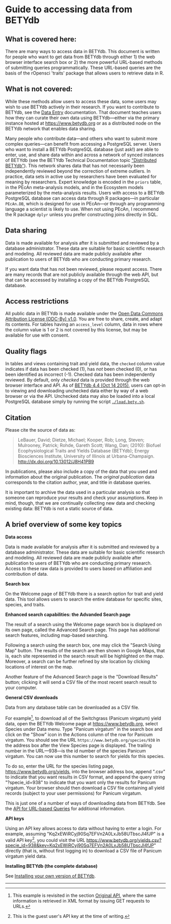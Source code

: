 
# Guide to accessing data from BETYdb

## What is covered here:

There are many ways to access data in BETYdb. This document is written for
people who want to get data from BETYdb through either 1) the web browser
interface search box or 2) the more powerful URL-based methods of submitting
queries programmatically. These URL-based queries are the basis of the rOpensci
'traits' package that allows users to retrieve data in R.

## What is not covered:

While these methods allow users to access these data, some users may wish to use
BETYdb actively in their research. If you want to contribute to BETYdb, see the
[Data Entry](https://pecan.gitbooks.io/betydbdoc-dataentry/content/)
documentation. That document teaches users how they can curate their own data
using BETYdb—either via the primary instance hosted at https://www.betydb.org or
as a distributed node on the BETYdb network that enables data sharing.

Many people who contribute data—and others who want to submit more complex
queries—can benefit from accessing a PostgreSQL server. Users who want to
install a BETYdb PostgreSQL database (just ask!) are able to enter, use, and
share data within and across a network of synced instances of BETYdb (see the
BETYdb Technical Documentation topic ["Distributed
BETYdb"](https://pecan.gitbooks.io/betydb-documentation/content/distributed_betydb.html)). This
network shares data that has not necessarily been independently reviewed beyond
the correction of extreme outliers. In practice, data sets in active use by
researchers have been evaluated for meaning by researchers. Expert knowledge is
encoded in the `priors` table, in the PEcAn meta-analysis models, and in the
Ecosystem models parameterized by the meta-analysis results.  Users with access
to a BETYdb PostgreSQL database can access data through R packages—in particular
`PEcAn.DB`, which is designed for use in PEcAn—or through any programming
language a scientist is likely to use.  When not using PEcAn, I recommend the R
package `dplyr` unless you prefer constructing joins directly in SQL.

## Data sharing

Data is made available for analysis after it is submitted and reviewed by a
database administrator. These data are suitable for basic scientific research
and modeling. All reviewed data are made publicly available after publication to
users of BETYdb who are conducting primary research.

If you want data that has not been reviewed, please request access. There are
many records that are not publicly available through the web API, but that can
be accessed by installing a copy of the BETYdb PostgreSQL database.

## Access restrictions 

All public data in BETYdb is made available under the [Open Data Commons
Attribution License (ODC-By)
v1.0](http://opendatacommons.org/licenses/by/1-0/). You are free to share,
create, and adapt its contents.  For tables having an `access_level` column,
data in rows where the column value is 1 or 2 is not covered by this license,
but may be available for use with consent.

## Quality flags

In tables and views containing trait and yield data, the `checked` column value
indicates if data has been checked (1), has _not_ been checked (0), or has been
identified as incorrect (-1). Checked data has been independently reviewed. By
default, only _checked_ data is provided through the web browser interface and
API.  As of [BETYdb 4.4 (Oct 14
2015)](https://github.com/PecanProject/bety/releases/tag/betydb_4.4), users can
opt-in to viewing and downloading unchecked data either by way of a web browser
or via the API.  Unchecked data may also be loaded into a local PostgreSQL
database simply by running the script
[`./load.bety.sh`](https://raw.githubusercontent.com/PecanProject/pecan/master/scripts/load.bety.sh).

## Citation

Please cite the source of data as:

> LeBauer, David; Dietze, Michael; Kooper, Rob; Long, Steven; Mulrooney,
  Patrick; Rohde, Gareth Scott; Wang, Dan; (2010): Biofuel Ecophysiological
  Traits and Yields Database (BETYdb); Energy Biosciences Institute, University
  of Illinois at Urbana-Champaign. http://dx.doi.org/10.13012/J8H41PB9

In publications, please also include a copy of the data that you used and
information about the original publication.  The _original publication_ data
corresponds to the citation author, year, and title in database queries.

It is important to archive the data used in a particular analysis so that
someone can reproduce your results and check your assumptions.  Keep in mind,
though, that we are continually collecting new data and checking existing data:
BETYdb is not a static source of data.

## A brief overview of some key topics

**Data access**

Data is made available for analysis after it is submitted and reviewed by a
database administrator. These data are suitable for basic scientific research
and modeling. All reviewed data are made publicly available after publication to
users of BETYdb who are conducting primary research. Access to these raw data
is provided to users based on affiliation and contribution of data.

**Search box**

On the Welcome page of BETYdb there is a search option for trait and yield
data. This tool allows users to search the entire database for specific sites,
species, and traits.

**Enhanced search capabilities: the Advanded Search page**

The result of a search using the Welcome page search box is displayed on its own
page, called the Advanced Search page.  This page has additional search
features, including map-based searching.

Following a search using the search box, one may click the "Search Using Map"
button. The results of the search are then shown in Google Maps, that is, each
site represented in the search result will be highlighted on the map.  Moreover,
a search can be further refined by site location by clicking locations of
interest on the map.

Another feature of the Advanced Search page is the "Download Results" button;
clicking it will send a CSV file of the most recent search result to your
computer.

**General CSV downloads**

Data from any database table can be downloaded as a CSV file.

For example[^alt-example], to download all of the Switchgrass (Panicum virgatum) yield data,
open the BETYdb Welcome page at https://www.betydb.org, select Species under
Data menu.  Type "Panicum virgatum" in the search box and click on the "Show"
icon in the Actions column of the row for Panicum virgatum.  You should see the
URL `https://www.betydb.org/species/938` in the address box after the View
Species page is displayed.  The trailing number in the URL—938—is the id number
of the species Panicum virgatum.  You can now use this number to search for
yields for this species.

To do so, enter the URL for the species listing page,
https://www.betydb.org/yields, into the browser address box, append ".csv" to
indicate that you want results in CSV format, and append the query string
"?specie_id=938" to indicate that you want only the results for Panicum
virgatum.  Your browser should then download a CSV file containing all yield
records (subject to your user permissions) for Panicum virgatum.

This is just one of a number of ways of downloading data from BETYdb.  See the
[API for URL-based Queries](API.md) for additional information.

**API keys**

Using an API key allows access to data without having to enter a login.  For
example, assuming "Kq2xEWiRCyj90Sq7EFVn2A0LxJb58UTbscJl4fJP" is a valid API key[^API-key],
you could visit the URL
https://www.betydb.org/yields.csv?specie_id=938&key=Kq2xEWiRCyj90Sq7EFVn2A0LxJb58UTbscJl4fJP"
directly (that is, without first logging in) to download a CSV file of Panicum
virgatum yield data.

**Installing BETYdb (the complete database)**

See [Installing your own version of BETYdb](Local-install.md).



---

[^alt-example]: This example is revisited in the section [Original API](original_api.md#a-simple-example), where the same information is retrieved in XML format by issuing GET requests to URLs.

[^API-key]: This is the guest user's API key at the time of writing.
